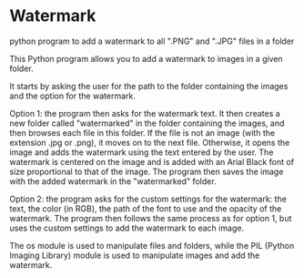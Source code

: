 # Watermark
python program to add a watermark to all ".PNG" and ".JPG" files in a folder


This Python program allows you to add a watermark to images in a given folder.

It starts by asking the user for the path to the folder containing the images and the option for the watermark. 

Option 1: the program then asks for the watermark text. It then creates a new folder called "watermarked" in the folder containing the images, and then browses each file in this folder. If the file is not an image (with the extension .jpg or .png), it moves on to the next file. Otherwise, it opens the image and adds the watermark using the text entered by the user. The watermark is centered on the image and is added with an Arial Black font of size proportional to that of the image. The program then saves the image with the added watermark in the "watermarked" folder.

Option 2: the program asks for the custom settings for the watermark: the text, the color (in RGB), the path of the font to use and the opacity of the watermark. The program then follows the same process as for option 1, but uses the custom settings to add the watermark to each image.

The os module is used to manipulate files and folders, while the PIL (Python Imaging Library) module is used to manipulate images and add the watermark.

